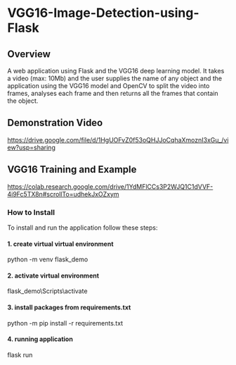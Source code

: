 # VGG16-Image-Detection-using-Flask

## Overview
A web application using Flask and the VGG16 deep learning model. It takes a video (max: 10Mb) and the user supplies the name of any object and the application using the VGG16
model and OpenCV to split the video into frames, analyses each frame and then returns all the frames that contain the object.

## Demonstration Video
https://drive.google.com/file/d/1HgUOFvZ0f53oQHJJoCqhaXmoznI3xGu_/view?usp=sharing

## VGG16 Training and Example
https://colab.research.google.com/drive/1YdMFlCCs3P2WJQ1C1dVVF-4i9Fc5TX8n#scrollTo=udhekJxOZxym

### How to Install
To install and run the application follow these steps:

#### 1. create virtual virtual environment
python -m venv flask_demo  

#### 2. activate virtual environment
flask_demo\Scripts\activate 

#### 3. install packages from requirements.txt
python -m pip install -r requirements.txt

#### 4. running application
flask run
